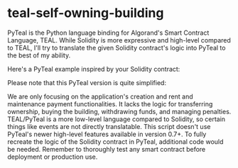 # teal-self-owning-building







PyTeal is the Python language binding for Algorand's Smart Contract Language, TEAL. While Solidity is more expressive and high-level compared to TEAL, I'll try to translate the given Solidity contract's logic into PyTeal to the best of my ability.

Here's a PyTeal example inspired by your Solidity contract:



Please note that this PyTeal version is quite simplified:

We are only focusing on the application's creation and rent and maintenance payment functionalities.
It lacks the logic for transferring ownership, buying the building, withdrawing funds, and managing penalties.
TEAL/PyTeal is a more low-level language compared to Solidity, so certain things like events are not directly translatable.
This script doesn't use PyTeal's newer high-level features available in version 0.7+.
To fully recreate the logic of the Solidity contract in PyTeal, additional code would be needed. Remember to thoroughly test any smart contract before deployment or production use.